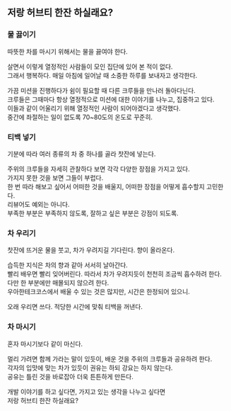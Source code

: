 ## 저랑 허브티 한잔 하실래요?

### 물 끓이기

따뜻한 차를 마시기 위해서는 물을 끓여야 한다.  

살면서 이렇게 열정적인 사람들이 모인 집단에 있어 본 적이 없다.  
그래서 행복하다. 매일 아침에 일어날 때 소중한 하루를 보내자고 생각한다.  

가끔 미션을 진행하다가 쉼이 필요할 때 다른 크루들을 만나러 돌아다닌다.  
크루들은 그때마다 항상 열정적으로 미션에 대한 이야기를 나누고, 집중하고 있다.  
이들과 같이 어울리기 위해 열정적인 사람이 되어야겠다고 생각했다.  
중간에 좌절하는 일이 없도록 70~80도의 온도로 꾸준히.  

### 티백 넣기

기분에 따라 여러 종류의 차 중 하나를 골라 찻잔에 넣는다.  

주위의 크루들을 자세히 관찰하다 보면 각각 다양한 장점을 가지고 있다.  
가지지 못한 것을 보면 그들이 부럽다.  
한 번 따라 해보고 싶어서 어떠한 것을 배울지, 어떠한 장점을 어떻게 흡수할지 고민한다.  
리뷰어도 예외는 아니다.  
부족한 부분은 부족하지 않도록, 잘하고 싶은 부분은 강점이 되도록.  

### 차 우리기

찻잔에 뜨거운 물을 붓고, 차가 우려지길 기다린다. 향이 올라온다.  

습득한 지식은 차의 향과 같아 서서히 날아간다.  
빨리 배우면 빨리 잊어버린다. 따라서 차가 우려지듯이 천천히 조금씩 흡수하려 한다.  
다만 한 부분에만 매몰되지 않으려 한다.  
우아한테크코스에서 배울 수 있는 것은 많지만, 시간은 한정되어 있으니.  

오래 우리면 쓰다. 적당한 시간에 맞춰 티백을 꺼낸다.  

### 차 마시기

혼자 마시기보다 같이 마신다.  

멀리 가려면 함께 가라는 말이 있듯이, 배운 것을 주위의 크루들과 공유하려 한다.  
각자의 입맛에 맞는 차가 있듯이 권유는 하되 강요는 하지 않는다.  
공유는 틀린 것을 바로잡아 더욱 튼튼하게 만든다.  

개발 이야기를 하고 싶다면, 가지고 있는 생각을 나누고 싶다면  
저랑 허브티 한잔 하실래요?  
